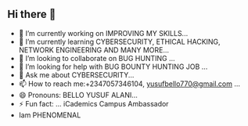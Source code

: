 ## Hi there 👋

<!--
**yusufbello770/yusufbello770** is a ✨ _special_ ✨ repository because its `README.md` (this file) appears on your GitHub profile.

Here are some ideas to get you started:
-->
- 🔭 I’m currently working on IMPROVING MY SKILLS...
- 🌱 I’m currently learning CYBERSECURITY, ETHICAL HACKING, NETWORK ENGINEERING AND MANY MORE...
- 👯 I’m looking to collaborate on BUG HUNTING ...
- 🤔 I’m looking for help with BUG BOUNTY HUNTING JOB ...
- 💬 Ask me about CYBERSECURITY...
- 📫 How to reach me:+2347057346104, yusufbello770@gmail.com ...
- 😄 Pronouns: BELLO YUSUF ALANI...
- ⚡ Fun fact: ... iCademics Campus Ambassador
- Iam PHENOMENAL

